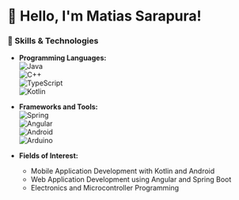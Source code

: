 # 👋 Hello, I'm Matias Sarapura!

### 🔧 Skills & Technologies
- **Programming Languages:**  
  ![Java](https://img.shields.io/badge/Java-007396?style=flat&logo=java&logoColor=white)  
  ![C++](https://img.shields.io/badge/C++-00599C?style=flat&logo=cplusplus&logoColor=white)  
  ![TypeScript](https://img.shields.io/badge/TypeScript-007ACC?style=flat&logo=typescript&logoColor=white)  
  ![Kotlin](https://img.shields.io/badge/Kotlin-0095D5?style=flat&logo=kotlin&logoColor=white)  

- **Frameworks and Tools:**  
  ![Spring](https://img.shields.io/badge/Spring-6DB33F?style=flat&logo=spring&logoColor=white)  
  ![Angular](https://img.shields.io/badge/Angular-DD0031?style=flat&logo=angular&logoColor=white)  
  ![Android](https://img.shields.io/badge/Android-3DDC84?style=flat&logo=android&logoColor=white)  
  ![Arduino](https://img.shields.io/badge/Arduino-00979D?style=flat&logo=arduino&logoColor=white)  

- **Fields of Interest:**  
  - Mobile Application Development with Kotlin and Android  
  - Web Application Development using Angular and Spring Boot  
  - Electronics and Microcontroller Programming  

